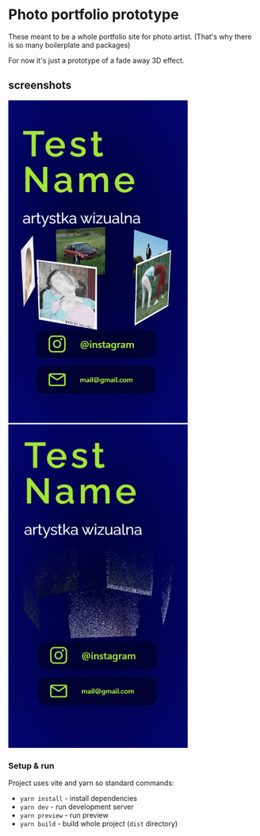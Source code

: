 # Photo portfolio prototype
These meant to be a whole portfolio site for photo artist. (That's why there is so many boilerplate and packages)

For now it's just a prototype of a fade away 3D effect.

## screenshots

![Screen 1](./screenshots/scr1.png)
![Screen 2](./screenshots/scr2.png)

### Setup & run
Project uses vite and yarn so standard commands:

* `yarn install` - install dependencies
* `yarn dev` - run development server
* `yarn preview` - run preview
* `yarn build` - build whole project (`dist` directory)